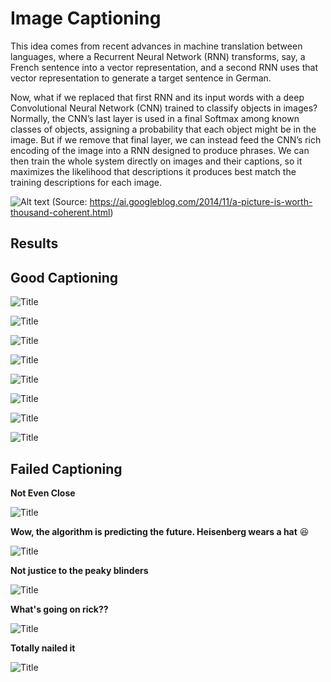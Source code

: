 Image Captioning 
=====================

This idea comes from recent advances in machine translation between languages, where a Recurrent Neural Network (RNN) transforms, say, a French sentence into a vector representation, and a second RNN uses that vector representation to generate a target sentence in German.

Now, what if we replaced that first RNN and its input words with a deep Convolutional Neural Network (CNN) trained to classify objects in images? Normally, the CNN’s last layer is used in a final Softmax among known classes of objects, assigning a probability that each object might be in the image. But if we remove that final layer, we can instead feed the CNN’s rich encoding of the image into a RNN designed to produce phrases. We can then train the whole system directly on images and their captions, so it maximizes the likelihood that descriptions it produces best match the training descriptions for each image.

![Alt text](./Description.png?raw=true "Title")
(Source: https://ai.googleblog.com/2014/11/a-picture-is-worth-thousand-coherent.html)

Results
------------

Good Captioning
-----------------------

![](Good%20Caption/Airplane.PNG?raw=true "Title")

![](./Good%20Caption/Baseball.PNG?raw=true "Title")

![](./Good%20Caption/Bike.PNG?raw=true "Title")

![](./Good%20Caption/Skate.PNG?raw=true "Title")

![](./Good%20Caption/Skii.PNG?raw=true "Title")

![](./Good%20Caption/Sleeping.PNG?raw=true "Title")

![](./Good%20Caption/Surf.PNG?raw=true "Title")

![](./Good%20Caption/Veges.PNG?raw=true "Title")

Failed Captioning
--------------------------
**Not Even Close** 

![](./Fail%20Caption/Car.PNG?raw=true "Title")

**Wow, the algorithm is predicting the future. Heisenberg wears a hat** :laughing:

![](./Fail%20Caption/Heiseinberg.PNG?raw=true "Title")

**Not justice to the peaky blinders**

![](./Fail%20Caption/Peaky%20Blinders.PNG?raw=true "Title")

**What's going on rick??**

![](./Fail%20Caption/Rick%20and%20Morty.PNG?raw=true "Title")

**Totally nailed it**

![](./Fail%20Caption/Singing.PNG?raw=true "Title")


